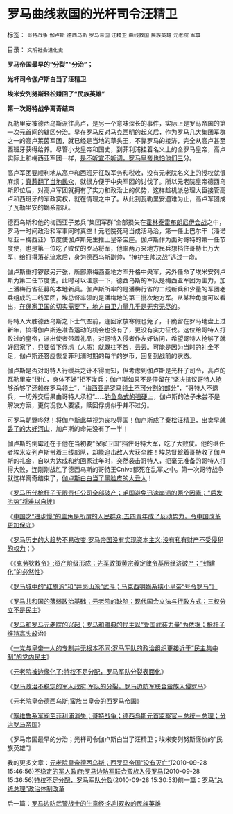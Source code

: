 # 罗马曲线救国的光杆司令汪精卫

标签： `哥特战争` `伽卢斯` `德西乌斯` `罗马帝国` `汪精卫` `曲线救国` `民族英雄` `元老院` `军事` 

目录： `文明社会进化史`

**罗马帝国最早的“分裂”“分治”；**

**光杆司令伽卢斯白当了汪精卫**

**埃米安列努斯轻松赚回了“民族英雄”**

**第一次哥特战争离奇结束**

瓦勒里安被德西乌斯派往高卢，是另一个意味深长的事件，实际上是罗马帝国的第一次[元首间的辖区分治](../../../2009/9/10/军阀割据不是地方民主自治.md)。早在[罗马反对马克西明的起](../../../2010/9/14/罗马平民起义：菜刀有威力，买卖要登记！.md)义后，作为罗马几大集团军群之一的高卢莱茵军团，就已经是当地的草头王，不靠罗马的接济，完全从高卢甚至西班牙获得给养。尽管小戈皇帝和国丈，到菲利浦挂着名义上的全罗马皇帝，高卢实际上和梅西亚军团一样，[是不听宣不听调，罗马皇帝也怕他们三](../../../2010/9/28/不稳定的军人政府;罗马边防军联合蛮族入侵罗马.md)分。

高卢军团要顺利地从高卢和西班牙征取军务和税收，没有元老院名义上的授权就很麻烦；[真惹翻了当地民众](../../../2010/9/14/罗马平民起义：菜刀有威力，买卖要登记！.md)，就很方便于中央军团的讨伐了。所以元老院皇帝德西乌斯即位后，对高卢军团就拥有了实力和政治上的优势，这样趁机派总理大臣接管高卢和西班牙的军政实权，就在情理之中了。从此到瓦勒里安遇难为止，高卢军团成了瓦勒里安的嫡系部队。

德西乌斯和他的梅西亚子弟兵“集团军群”全部损失在[霍林泰雷布朗尼伊会战](../../../2010/8/4/罗马皇帝对基督教的几次“迫害”是实在法冲突.md)之中，罗马一时间政治和军事同时真空！元老院死马当成活马治，第一任上巴尔干（潘诺尼亚－梅西亚）节度使伽卢斯先生推上皇帝宝座。伽卢斯作为面对哥特的第一任节度使，也是第一位吃了败仗的罗马将军，他率两万来地方民兵想挡住哥特七万大军，给打得落花流水后，身为德西乌斯副帅，“掩护主帅决战”逃过一命。

伽卢斯重打锣鼓另开张，所部原梅西亚地方军升格中央军，另外任命了埃米安列卢斯为第二任节度使。此时可以注意一下，德西乌斯的军队是梅西亚军团为主力，加上潘梅行省征募的本地新兵。伽卢斯所率的是潘梅行省的二线新兵和少量的军团老兵组成的二线军团，埃总督率领的是潘梅地的第三批次地方军。从某种角度可以看出，[在保家卫国的切实需要下，地方自卫力量几乎是无穷无尽的](../../../2010/9/18/武装到牙齿的美国是不可能被征服的.md)。

哥特人大胜德西乌斯之下士气空前，连回家放寒假也免了，干脆留在罗马地盘上过新年，搞得伽卢斯连准备运动的机会也没有了，更没有实力征伐。这位给哥特人打败过的皇帝，派出使者带着礼品，对哥特入侵者作友好访问，希望哥特人抢够了就好回家了，[只要留下俘虏（人质）就既往不咎](../../../2010/8/26/菲律宾等所谓的“美式民主”.md)，云云。可能是因为当时的礼金不足，伽卢斯还答应恢复菲利浦时期的每年的岁币，回复到战前的状态。

伽卢斯是否对哥特人行缓兵之计不得而知，但考虑到伽卢斯是光杆子司令，高卢的瓦勒里安“很忙，身体不好”拒不发兵；伽卢斯如果不是停留在“坚决抗议哥特人抢够杀够了还赖在罗马领土”，“[梅西亚是罗马领土不可分割的部分](../../../2010/9/25/“拒不妥协，不容谈判”的双边含义.md)”，“哥特人不退兵，一切外交后果由哥特人承担”……[钓鱼岛式的强硬](../../../2010/9/25/“拒不妥协，不容谈判”的双边含义.md)上，伽卢斯的法子未尝不是解决方案，更何况救人要紧，赎回俘虏似乎并不过分。

可罗马朝野哗然！将伽卢斯此举视为丧权辱国！[伽卢斯成了秦桧汪精卫，出卖早就丢了的大好河山](../../../2009/12/11/疯狂的日本和明智的德国和法国的“卖国英雄”.md)，加卢斯的命先没有了一半！

伽卢斯的倒霉还在于他在当初要“保家卫国”挡住哥特大军，吃了大败仗。他的继任者埃米安列卢斯带着三线部队，却能追击敌人大获全胜！埃总督趁着哥特收了伽卢斯的礼金，自以为达成和约回家过年时，突然袭击哥特人，把毫无准备的哥特人打得大败，连刚刚战胜了德西乌斯的哥特王Cniva都死在乱军之中。第一次哥特战争就这样离奇结束了，[伽卢斯白白当了黑脸皮的大丑人](../../../2009/12/7/战争的胜负早在战前就已经注定.md)！

《[罗马历代枪杆子无限责任公司全部破产；毛国避免迅速崩溃的两个因素；“后发劣势”将难以自拨](../../../2010/9/24/文明古国陷入“后发劣势”将难以自拨.md)》

《[中国之“进步慢”的主角是所谓的人民群众;五四青年成了反动势力，令中国改革更加保守](../../../2010/9/25/进步的障碍可能是所谓的“人民群众”.md)》

《[罗马历史的大趋势不易改变;罗马帝国没有实现资本主义;没有私有财产不受侵犯的权力](../../../2010/9/26/罗马史是党政军阀对资产阶级胜利的历史.md)；》

《[《克劳狄敕令》;资产阶级形成；先军政策黄宗羲定律令基层经济破产；“封建化”的必然性](../../../2010/9/26/《克劳狄敕令》，罗马先军政策和黄宗羲定律.md)》

《[罗马城中的“红旗派”和“井岗山派”武斗；马克西明嫡系挟小皇帝“号令罗马”》](../../../2010/9/26/罗马城中的“红旗派”和“井岗山派”武斗.md)

《[罗马共和国的薄弱政治基础；元老院的缺陷；现代国会立法与行政方式；三权分立不是民主](../../../2010/9/27/罗马元老院的缺陷；三权分立不民主；现代国会；.md)》

《[罗马和罗马元老院的兴起；罗马和雅典的民主以“爱国武装力量”为依据；枪杆子维持寡头政](../../../2010/9/27/罗马和罗马元老院的兴起，罗马的民主权力依据.md)治》

《[一党与皇帝一人的专制并无根本不同;罗马军队的政治组织更接近于“民主集中制”的党内民主](../../../2010/9/27/罗马的一党和一头专制；罗马军队的民主集中制；.md)》

《[元老院被边缘化了;特权不足分配，罗马军队分裂表面化](../../../2010/9/28/特权不足分配，罗马军队分裂.md)》

《[罗马政治不稳定的军人政府;军队的分裂，罗马边防军联合蛮族入侵罗马](../../../2010/9/28/不稳定的军人政府;罗马边防军联合蛮族入侵罗马.md)》

《[元老院皇帝德西乌斯;蛮族当皇帝的西罗马帝国](../../../2010/9/28/元老院皇帝德西乌斯；西罗马帝国“没有灭亡”.md)》

《[塞维鲁系军阀至菲利浦消失；哥特战争；德西乌斯元首监察官＝总统－总理；分治罗马帝国](../../../2010/9/29/罗马“总统总理”政治体制改革.md)》

《罗马帝国最早的分治；光杆司令伽卢斯白当了汪精卫；埃米安列努斯廉价的“民族英雄”》

我的更多文章：[元老院皇帝德西乌斯；西罗马帝国“没有灭亡”](../../../2010/9/28/元老院皇帝德西乌斯；西罗马帝国“没有灭亡”.md)(2010-09-28 15:46:56)[不稳定的军人政府;罗马边防军联合蛮族入侵罗马](../../../2010/9/28/不稳定的军人政府;罗马边防军联合蛮族入侵罗马.md)(2010-09-28 15:36:56)[特权不足分配，罗马军队分裂](../../../2010/9/28/特权不足分配，罗马军队分裂.md)(2010-09-28 15:30:53)前一篇：[罗马“总统总理”政治体制改革](../../../2010/9/29/罗马“总统总理”政治体制改革.md)

后一篇：[罗马边防武警战士的生意经;名利双收的民族英雄](../../../2010/9/29/罗马边防武警战士的生意经;名利双收的民族英雄.md)
